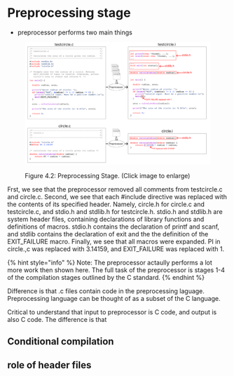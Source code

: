 # Preprocessing stage

* preprocessor performs two main things&#x20;

<figure><img src="../../.gitbook/assets/Frame 1.png" alt=""><figcaption><p>Figure 4.2: Preprocessing Stage. (Click image to enlarge)</p></figcaption></figure>

Frst, we see that the preprocessor removed all comments from testcircle.c and circle.c. Second, we see that each #include directive was replaced with the contents of its specified header. Namely, circle.h for circle.c and testcircle.c, and stdio.h and stdlib.h for testcircle.h. stdio.h and stdlib.h are system header files, containing declarations of library functions and definitions of macros. stdio.h contains the declaration of printf and scanf, and stdlib contains the declaration of exit and the the definition of the EXIT\_FAILURE macro. Finally, we see that all macros were expanded. PI in circle.,c was replaced with 3.14159, and EXIT\_FAILURE was replaced with 1.&#x20;



{% hint style="info" %}
Note: The preprocessor actaully performs a lot more work then shown here. The full task of the preprocessor is stages 1-4 of the compilation stages outlined by the C standard.&#x20;
{% endhint %}



Difference is that .c files contain code in the preprocessing laguage. Preprocessing language can be thought of as a subset of the C language.&#x20;

Critical to understand that input to preprocessor is C code, and output is also C code. The difference is that&#x20;



## Conditional compilation

## role of header files
